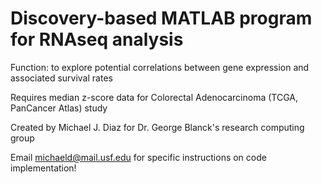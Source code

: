 # Discovery-based MATLAB program for RNAseq analysis

Function: to explore potential correlations between gene expression and associated survival rates

Requires median z-score data for Colorectal Adenocarcinoma (TCGA, PanCancer Atlas) study

Created by Michael J. Diaz for Dr. George Blanck's research computing group

Email michaeld@mail.usf.edu for specific instructions on code implementation!
